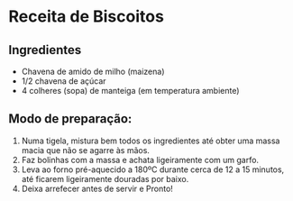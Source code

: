 # Receita de Biscoitos

## Ingredientes
- Chavena de amido de milho (maizena)
- 1/2 chavena de açúcar
- 4 colheres (sopa) de manteiga (em temperatura ambiente)

## Modo de preparação:
1. Numa tigela, mistura bem todos os ingredientes até obter uma massa macia que não se agarre às mãos.</li>
2. Faz bolinhas com a massa e achata ligeiramente com um garfo.</li>
3. Leva ao forno pré-aquecido a 180ºC durante cerca de 12 a 15 minutos, até ficarem ligeiramente douradas por baixo.
4. Deixa arrefecer antes de servir e Pronto!</li>
